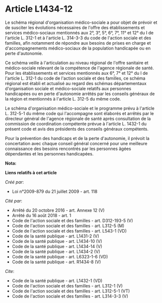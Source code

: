 # Article L1434-12

Le schéma régional d'organisation médico-sociale a pour objet de prévoir et de susciter les évolutions nécessaires de l'offre
des établissements et services médico-sociaux mentionnés aux 2°, 3°, 5°, 6°, 7°, 11° et 12° du I de l'article L. 312-1 et à
l'article L. 314-3-3 du code de l'action sociale et des familles, afin notamment de répondre aux besoins de prises en charge
et d'accompagnements médico-sociaux de la population handicapée ou en perte d'autonomie. 

Ce schéma veille à l'articulation au niveau régional de l'offre sanitaire et médico-sociale relevant de la compétence de
l'agence régionale de santé. Pour les établissements et services mentionnés aux 6°, 7° et 12° du I de l'article L. 312-1 du
code de l'action sociale et des familles, ce schéma régional est établi et actualisé au regard des schémas départementaux
d'organisation sociale et médico-sociale relatifs aux personnes handicapées ou en perte d'autonomie arrêtés par les conseils
généraux de la région et mentionnés à l'article L. 312-5 du même code. 

Le schéma d'organisation médico-sociale et le programme prévu à l'article L. 312-5-1 du même code qui l'accompagne sont
élaborés et arrêtés par le directeur général de l'agence régionale de santé après consultation de la commission de
coordination compétente prévue à l'article L. 1432-1 du présent code et avis des présidents des conseils généraux
compétents. 

Pour la prévention des handicaps et de la perte d'autonomie, il prévoit la concertation avec chaque conseil général concerné
pour une meilleure connaissance des besoins rencontrés par les personnes âgées dépendantes et les personnes handicapées.

**Nota:**



**Liens relatifs à cet article**

_Créé par_:

  - Loi n°2009-879 du 21 juillet 2009 - art. 118

_Cité par_:

  - Arrêté du 20 octobre 2016 - art. Annexe 12 (V)
  - Arrêté du 16 août 2018 - art. 1
  - Code de l'action sociale et des familles - art. D312-193-5 (V)
  - Code de l'action sociale et des familles - art. L312-5 (M)
  - Code de l'action sociale et des familles - art. L543-1 (VD)
  - Code de la santé publique - art. L1431-2 (V)
  - Code de la santé publique - art. L1434-10 (V)
  - Code de la santé publique - art. L1434-14 (V)
  - Code de la santé publique - art. L1434-2 (V)
  - Code de la santé publique - art. L6323-1-6 (VD)
  - Code de la santé publique - art. R1434-8 (V)

_Cite_:

  - Code de la santé publique - art. L1432-1 (VD)
  - Code de l'action sociale et des familles - art. L312-1 (V)
  - Code de l'action sociale et des familles - art. L312-5-1 (VT)
  - Code de l'action sociale et des familles - art. L314-3-3 (V)
